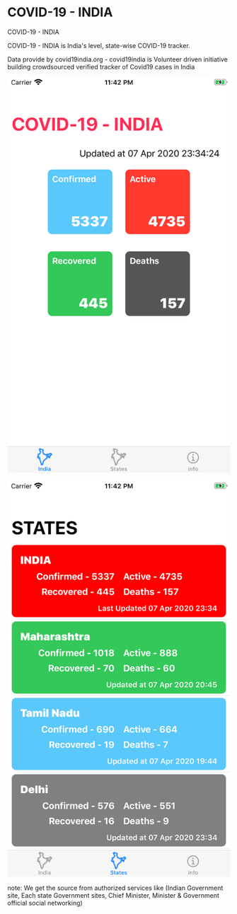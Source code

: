 # COVID-19 - INDIA
COVID-19 - INDIA

COVID-19 - INDIA is India's level, state-wise COVID-19 tracker.

Data provide by covid19india.org - covid19india is Volunteer driven initiative building crowdsourced verified tracker of Covid19 cases in India

![Test Image 4](/Screen%20shot/image2.png)

![Test Image 4](/Screen%20shot/image3.png)


note: We get the source from authorized services like (Indian Government site, Each state Government sites, Chief Minister, Minister & Government official social networking)

